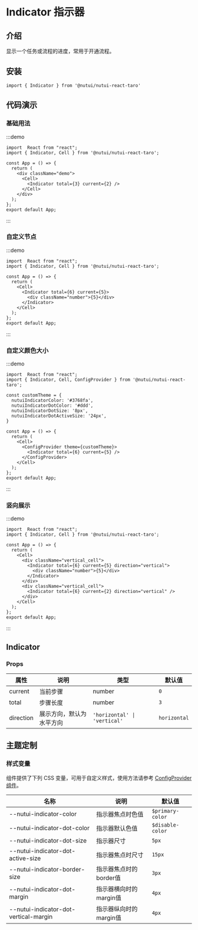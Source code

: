 # Indicator 指示器

## 介绍

显示一个任务或流程的进度，常用于开通流程。

## 安装

```tsx
import { Indicator } from '@nutui/nutui-react-taro'
```

## 代码演示
### 基础用法
:::demo
```tsx
import  React from "react";
import { Indicator, Cell } from '@nutui/nutui-react-taro';

const App = () => {
  return (
    <div className="demo">
      <Cell>
        <Indicator total={3} current={2} />
      </Cell>
    </div>
  );
};
export default App;
```
:::

### 自定义节点
:::demo
```tsx
import  React from "react";
import { Indicator, Cell } from '@nutui/nutui-react-taro';

const App = () => {
  return (
    <Cell>
      <Indicator total={6} current={5}>
        <div className="number">{5}</div>
      </Indicator>
    </Cell>
  );
};
export default App;
```
:::


### 自定义颜色大小
:::demo
```tsx
import  React from "react";
import { Indicator, Cell, ConfigProvider } from '@nutui/nutui-react-taro';

const customTheme = {
  nutuiIndicatorColor: '#3768fa',
  nutuiIndicatorDotColor: '#ddd',
  nutuiIndicatorDotSize: '8px',
  nutuiIndicatorDotActiveSize: '24px',
}

const App = () => {
  return (
    <Cell>
      <ConfigProvider theme={customTheme}>
        <Indicator total={6} current={5} />
      </ConfigProvider>
    </Cell>
  );
};
export default App;
```
:::
### 竖向展示
:::demo
```tsx
import  React from "react";
import { Indicator, Cell } from '@nutui/nutui-react-taro';

const App = () => {
  return (
    <Cell>
      <div className="vertical_cell">
        <Indicator total={6} current={5} direction="vertical">
          <div className="number">{5}</div>
        </Indicator>
      </div>
      <div className="vertical_cell">
        <Indicator total={6} current={2} direction="vertical" />
      </div>
    </Cell>
  );
};
export default App;
```
:::


## Indicator

### Props

| 属性 | 说明                             | 类型   | 默认值           |
|--------------|---------------|--------|------------------|
| current  | 当前步骤 | number | `0` |
| total | 步骤长度 | number | `3` |
| direction | 展示方向，默认为水平方向 | `'horizontal' \| 'vertical'` |   `horizontal` |

## 主题定制

### 样式变量

组件提供了下列 CSS 变量，可用于自定义样式，使用方法请参考 [ConfigProvider 组件](#/zh-CN/component/configprovider)。

| 名称 | 说明 | 默认值 |
| --- | --- | -- |
| --nutui-indicator-color | 指示器焦点时色值 | `$primary-color` |
| --nutui-indicator-dot-color | 指示器默认色值 | `$disable-color` |
| --nutui-indicator-dot-size | 指示器尺寸  | `5px` |
| --nutui-indicator-dot-active-size | 指示器焦点时尺寸 | `15px` |
| --nutui-indicator-border-size | 指示器焦点时的border值 | `3px` |
| --nutui-indicator-dot-margin | 指示器横向时的margin值 | `4px` |
| --nutui-indicator-dot-vertical-margin | 指示器纵向时的margin值 | `4px` |
